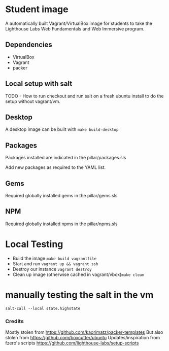 # Student image

A automatically built Vagrant/VirtualBox image for students to take the Lighthouse Labs
Web Fundamentals and Web Immersive program.

## Dependencies

- VirtualBox
- Vagrant
- packer

## Local setup with salt

TODO - How to run checkout and run salt on a fresh ubuntu install to do the setup without vagrant/vm.

## Desktop

A desktop image can be built with `make build-desktop`

## Packages

Packages installed are indicated in the pillar/packages.sls

Add new packages as required to the YAML list.

## Gems

Required globally installed gems in the pillar/gems.sls

## NPM

Required globally installed npms in the pillar/npms.sls

# Local Testing

- Build the image `make build vagrantfile`
- Start and run `vagrant up && vagrant ssh`
- Destroy our instance `vagrant destroy`
- Clean up image (otherwise cached in vagrant/vbox)`make clean`

# manually testing the salt in the vm

`salt-call --local state.highstate`


### Credits

Mostly stolen from https://github.com/kaorimatz/packer-templates
But also stolen from https://github.com/boxcutter/ubuntu
Updates/inspiration from fzero's scripts https://github.com/lighthouse-labs/setup-scripts
